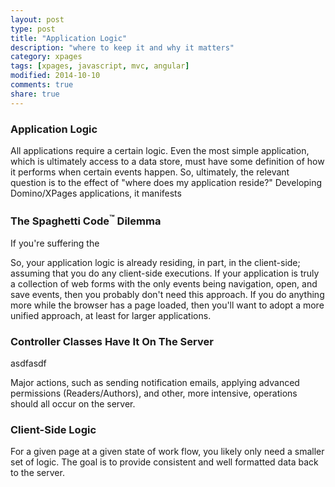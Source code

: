```yaml
---
layout: post
type: post
title: "Application Logic"
description: "where to keep it and why it matters"
category: xpages
tags: [xpages, javascript, mvc, angular]
modified: 2014-10-10
comments: true
share: true
---
```


### Application Logic
All applications require a certain logic. Even the most simple application, which is ultimately access to a data store, must have some definition of how it performs when certain events happen. So, ultimately, the relevant question is to the effect of "where does my application reside?" Developing Domino/XPages applications, it manifests  

### The Spaghetti Code<sup>&#8482;</sup> Dilemma
If you're suffering the 

So, your application logic is already residing, in part, in the client-side; assuming that you do any client-side executions. If your application is truly a collection of web forms with the only events being navigation, open, and save events, then you probably don't need this approach. If you do anything more while the browser has a page loaded, then you'll want to adopt a more unified approach, at least for larger applications.

### Controller Classes Have It On The Server
asdfasdf

Major actions, such as sending notification emails, applying advanced permissions (Readers/Authors), and other, more intensive, operations should all occur on the server.  

### Client-Side Logic
For a given page at a given state of work flow,  you likely only need a smaller set of logic. The goal is to provide consistent and well formatted data back to the server.